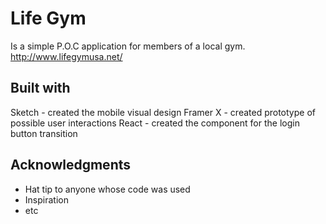 # Life Gym

Is a simple P.O.C application for members of a local gym. http://www.lifegymusa.net/

## Built with

Sketch - created the mobile visual design
Framer X - created prototype of possible user interactions 
React - created the component for the login button transition



## Acknowledgments

* Hat tip to anyone whose code was used
* Inspiration
* etc
